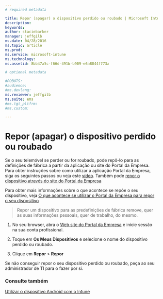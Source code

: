 ```yaml
---
# required metadata

title: Repor (apagar) o dispositivo perdido ou roubado | Microsoft Intune
description:
keywords:
author: staciebarker
manager: jeffgilb
ms.date: 04/28/2016
ms.topic: article
ms.prod:
ms.service: microsoft-intune
ms.technology:
ms.assetid: 8bb47a5c-f66d-491b-b909-e6a8844f773a

# optional metadata

#ROBOTS:
#audience:
#ms.devlang:
ms.reviewer: jeffgilb
ms.suite: ems
#ms.tgt_pltfrm:
#ms.custom:

---
```



# Repor (apagar) o dispositivo perdido ou roubado

Se o seu telemóvel se perder ou for roubado, pode repô-lo para as definições de fábrica a partir da aplicação ou site do Portal da Empresa. Para obter instruções sobre como utilizar a aplicação Portal da Empresa, siga os seguintes passos ou veja este [vídeo](http://aka.ms/ly1x17). Também pode [repor o dispositivo através do site do Portal da Empresa](reset-your-device-cpwebsite.md)

Para obter mais informações sobre o que acontece se repõe o seu dispositivo, veja [O que acontece se utilizar o Portal da Empresa para repor o seu dispositivo](what-happens-if-you-reset-your-device-using-the-company-portal-android.md)

> Repor um dispositivo para as predefinições de fábrica remove, quer as suas informações pessoais, quer de trabalho, do mesmo.

1.  No seu browser, abra o [Web site do Portal da Empresa](http://portal.manage.microsoft.com) e inicie sessão na sua conta profissional.

2.  Toque em **Os Meus Dispositivos** e selecione o nome do dispositivo perdido ou roubado.

3.  Clique em **Repor** &gt; **Repor**

Se não conseguir repor o seu dispositivo perdido ou roubado, peça ao seu administrador de TI para o fazer por si.

### Consulte também
[Utilizar o dispositivo Android com o Intune](using-your-android-device-with-intune.md)



<!--HONumber=May16_HO2-->


